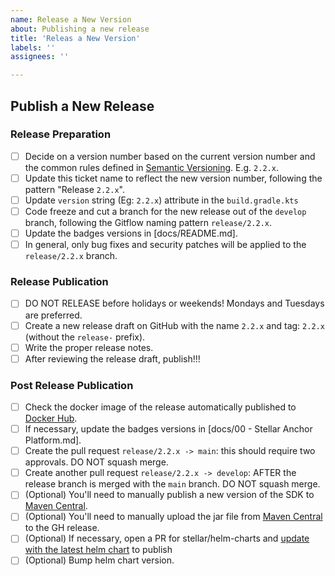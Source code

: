 ```yaml
---
name: Release a New Version
about: Publishing a new release
title: 'Releas a New Version'
labels: ''
assignees: ''

---
```

<!-- Please Follow this checklist before making your release. Thanks! -->

## Publish a New Release
### Release Preparation
- [ ] Decide on a version number based on the current version number and the common rules defined in [Semantic Versioning](https://semver.org). E.g. `2.2.x`.
- [ ] Update this ticket name to reflect the new version number, following the pattern "Release `2.2.x`".
- [ ] Update `version` string (Eg: `2.2.x`) attribute in the `build.gradle.kts`
- [ ] Code freeze and cut a branch for the new release out of the `develop` branch, following the Gitflow naming pattern `release/2.2.x`.
- [ ] Update the badges versions in [docs/README.md].
- [ ] In general, only bug fixes and security patches will be applied to the `release/2.2.x` branch.
### Release Publication
- [ ] DO NOT RELEASE before holidays or weekends! Mondays and Tuesdays are preferred.
- [ ] Create a new release draft on GitHub with the name `2.2.x` and tag: `2.2.x` (without the `release-` prefix).
- [ ] Write the proper release notes.
- [ ] After reviewing the release draft, publish!!!
### Post Release Publication
- [ ] Check the docker image of the release automatically published to [Docker Hub](https://hub.docker.com/r/stellar/anchor-platform).
- [ ] If necessary, update the badges versions in [docs/00 - Stellar Anchor Platform.md].
- [ ] Create the pull request `release/2.2.x -> main`: this should require two approvals. DO NOT squash merge.
- [ ] Create another pull request `release/2.2.x -> develop`: AFTER the release branch is merged with the `main` branch. DO NOT squash merge.
- [ ] (Optional) You'll need to manually publish a new version of the SDK to [Maven Central](https://search.maven.org/search?q=g:org.stellar.anchor-sdk).
- [ ] (Optional) You'll need to manually upload the jar file from [Maven Central](https://search.maven.org/search?q=g:org.stellar.anchor-sdk) to the GH release.
- [ ] (Optional) If necessary, open a PR for stellar/helm-charts and [update with the latest helm chart](https://docs.google.com/document/d/10ujUQZvBCMUyciObQPouxjtlnOdI5OpAz2Pk1LFdDDE) to publish
- [ ] (Optional) Bump helm chart version.
